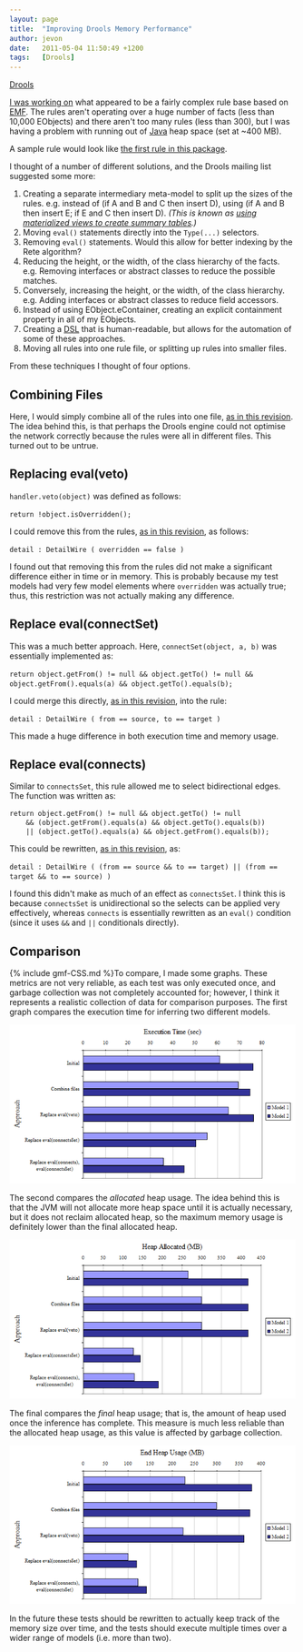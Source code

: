 ```yaml
---
layout: page
title:  "Improving Drools Memory Performance"
author: jevon
date:   2011-05-04 11:50:49 +1200
tags:   [Drools]
---
```


[Drools](Drools.md)

<a href="http://www.mail-archive.com/rules-users@lists.jboss.org/msg14486.html">I was working on</a> what appeared to be a fairly complex rule base based on [EMF](EMF.md). The rules aren't operating over a huge number of facts (less than 10,000 EObjects) and there aren't too many rules (less than 300), but I was having a problem with running out of [Java](Java.md) heap space (set at ~400 MB).

A sample rule would look like <a href="http://iaml.googlecode.com/svn-history/r2491/trunk/org.openiaml.model.drools/rules/detail-wires.drl">the first rule in this package</a>.

I thought of a number of different solutions, and the Drools mailing list suggested some more:

1. Creating a separate intermediary meta-model to split up the sizes of the rules. e.g. instead of (if A and B and C then insert D), using (if A and B then insert E; if E and C then insert D). _(This is known as <a href="http://legacy.drools.codehaus.org/Large+Datasets+and+performance">using materialized views to create summary tables</a>.)_
1. Moving `eval()` statements directly into the `Type(...)` selectors.
1. Removing `eval()` statements. Would this allow for better indexing by the Rete algorithm?
1. Reducing the height, or the width, of the class hierarchy of the facts. e.g. Removing interfaces or abstract classes to reduce the possible matches.
1. Conversely, increasing the height, or the width, of the class hierarchy. e.g. Adding interfaces or abstract classes to reduce field accessors.
1. Instead of using EObject.eContainer, creating an explicit containment property in all of my EObjects.
1. Creating a [DSL](dsl.md) that is human-readable, but allows for the automation of some of these approaches.
1. Moving all rules into one rule file, or splitting up rules into smaller files.

From these techniques I thought of four options.

## Combining Files
Here, I would simply combine all of the rules into one file, <a href="http://code.google.com/p/iaml/source/detail?r=2474">as in this revision</a>. The idea behind this, is that perhaps the Drools engine could not optimise the network correctly because the rules were all in different files. This turned out to be untrue.

## Replacing eval(veto)
`handler.veto(object)` was defined as follows:

`return !object.isOverridden();`

I could remove this from the rules, <a href="http://code.google.com/p/iaml/source/detail?r=2470">as in this revision</a>, as follows:

`detail : DetailWire ( overridden == false )`

I found out that removing this from the rules did not make a significant difference either in time or in memory. This is probably because my test models had very few model elements where `overridden` was actually true; thus, this restriction was not actually making any difference.

## Replace eval(connectSet)
This was a much better approach. Here, `connectSet(object, a, b)` was essentially implemented as:

`return object.getFrom() != null && object.getTo() != null && object.getFrom().equals(a) && object.getTo().equals(b);`

I could merge this directly, <a href="http://code.google.com/p/iaml/source/detail?r=2472">as in this revision</a>, into the rule:

`detail : DetailWire ( from == source, to == target )`

This made a huge difference in both execution time and memory usage.

## Replace eval(connects)
Similar to `connectsSet`, this rule allowed me to select bidirectional edges. The function was written as:

```
return object.getFrom() != null && object.getTo() != null 
    && (object.getFrom().equals(a) && object.getTo().equals(b)) 
    || (object.getTo().equals(a) && object.getFrom().equals(b));
```

This could be rewritten, <a href="http://code.google.com/p/iaml/source/detail?r=2477">as in this revision</a>, as:

`detail : DetailWire ( (from == source && to == target) || (from == target && to == source) )`

I found this didn't make as much of an effect as `connectsSet`. I think this is because `connectsSet` is unidirectional so the selects can be applied very effectively, whereas `connects` is essentially rewritten as an `eval()` condition (since it uses `&&` and `||` conditionals directly).

## Comparison
{% include gmf-CSS.md %}To compare, I made some graphs. These metrics are not very reliable, as each test was only executed once, and garbage collection was not completely accounted for; however, I think it represents a realistic collection of data for comparison purposes. The first graph compares the execution time for inferring two different models.

<img src="/img/gmf/drools-time.png" class="gmf-left">

The second compares the _allocated_ heap usage. The idea behind this is that the JVM will not allocate more heap space until it is actually necessary, but it does not reclaim allocated heap, so the maximum memory usage is definitely lower than the final allocated heap.

<img src="/img/gmf/drools-allocated.png" class="gmf-left">

The final compares the _final_ heap usage; that is, the amount of heap used once the inference has complete. This measure is much less reliable than the allocated heap usage, as this value is affected by garbage collection.

<img src="/img/gmf/drools-used.png" class="gmf-left">

In the future these tests should be rewritten to actually keep track of the memory size over time, and the tests should execute multiple times over a wider range of models (i.e. more than two).
